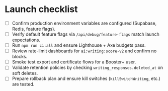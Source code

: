 # Launch checklist

- [ ] Confirm production environment variables are configured (Supabase, Redis, feature flags).
- [ ] Verify default feature flags via `/api/debug/feature-flags` match launch expectations.
- [ ] Run `npm run ci:all` and ensure Lighthouse + Axe budgets pass.
- [ ] Review rate-limit dashboards for `ai:writing:score-v2` and confirm no blocks.
- [ ] Smoke test export and certificate flows for a Booster+ user.
- [ ] Validate retention policies by checking `writing_responses.deleted_at` on soft deletes.
- [ ] Prepare rollback plan and ensure kill switches (`killSwitchWriting`, etc.) are tested.
